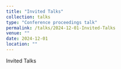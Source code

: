```yaml
---
title: "Invited Talks"
collection: talks
type: "Conference proceedings talk"
permalink: /talks/2024-12-01-Invited-Talks
venue: ""
date: 2024-12-01
location: ""
---
```


Invited Talks

